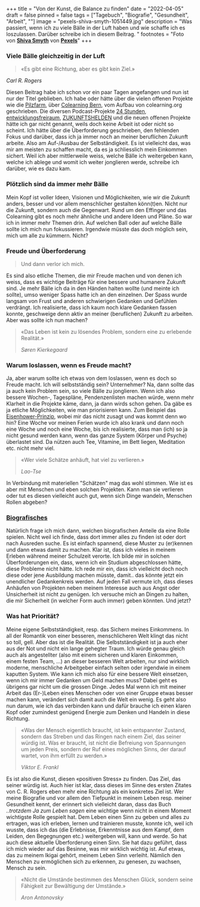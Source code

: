+++
title = "Von der Kunst, die Balance zu finden"
date = "2022-04-05"
draft = false
pinned = false
tags = ["Tagebuch", "Biografie", "Gesundheit", "Arbeit", ""]
image = "pexels-shiva-smyth-1051449.jpg"
description = "Was passiert, wenn ich zu viele Bälle in der Luft haben und wie schaffe ich es loszulassen. Darüber schreibe ich in diesem Beitrag. "
footnotes = "Foto von **[Shiva Smyth](https://www.pexels.com/de-de/@shiva-smyth-394854?utm_content=attributionCopyText&utm_medium=referral&utm_source=pexels)** von **[Pexels](https://www.pexels.com/de-de/foto/nahaufnahme-fotografie-von-gestapelten-steinen-1051449/?utm_content=attributionCopyText&utm_medium=referral&utm_source=pexels)**"
+++
### Viele Bälle gleichzeitig in der Luft

> «Es gibt eine Richtung, aber es gibt kein Ziel.»

 *Carl R. Rogers*

Diesen Beitrag habe ich schon vor ein paar Tagen angefangen und nun ist nur der Titel geblieben. Ich habe oder hätte über die vielen offenen Projekte wie die [Pilzfarm](https://www.pilzfarm.be), über [Colearning Bern](https://www.colearning.be), vom Aufbau von colearning.org geschrieben. Die diversen Podcast-Projekte [24 Stunden](https://www.24stunden.ch), [entwicklungsfreiraum](https://www.entwicklungsfreiraum.ch), [ZUKUNFTSHELDEN](https://www.zukunftshelden.ch/podcast) und die neuen offenen Projekte hätte ich gar nicht genannt, weils doch keine Arbeit ist oder nicht so scheint. Ich hätte über die Überforderung geschrieben, den fehlenden Fokus und darüber, dass ich ja immer noch an meiner beruflichen Zukunft arbeite. Also am Auf-/Ausbau der Selbständigkeit. Es ist vielleicht das, was mir am meisten zu schaffen macht, da es ja schliesslich mein Einkommen sichert. Weil ich aber mittlerweile weiss, welche Bälle ich weitergeben kann, welche ich ablege und womit ich weiter jonglieren werde, schreibe ich darüber, wie es dazu kam.  

### Plötzlich sind da immer mehr Bälle

Mein Kopf ist voller Ideen, Visionen und Möglichkeiten, wie wir die Zukunft anders, besser und vor allem menschlicher gestalten könn(t)en. Nicht nur die Zukunft, sondern auch die Gegenwart. Rund um den Effinger und das Colearning gibt es noch mehr ähnliche und andere Ideen und Pläne. So war ich in immer mehr Themen drin. Auf welchen Ball oder auf welche Bälle sollte ich mich nun fokussieren. Irgendwie müsste das doch möglich sein, mich um alle zu kümmern. Nicht? 

### Freude und Überforderung

> Und dann verlor ich mich.

Es sind also etliche Themen, die mir Freude machen und von denen ich weiss, dass es wichtige Beiträge für eine bessere und humanere Zukunft sind. Je mehr Bälle ich da in den Händen halten wollte (und meinte ich sollte), umso weniger Spass hatte ich an den einzelnen. Der Spass wurde langsam von Frust und anderen schwierigen Gedanken und Gefühlen verdrängt. Ich realisierte, dass ich kaum noch klare Gedanken fassen konnte, geschweige denn aktiv an meiner (beruflichen) Zukunft zu arbeiten. Aber was sollte ich nun machen? 

> «Das Leben ist kein zu lösendes Problem, sondern eine zu erlebende Realität.»
>
> *Søren Kierkegaard*

### Warum loslassen, wenn es Freude macht?

Ja, aber warum sollte ich etwas von dem loslassen, wenn es doch so Freude macht. Ich will selbstständig sein? Unternehmer? Na, dann sollte das ja auch kein Problem sein, so viele Bälle zu jonglieren. Wenn ich also bessere Wochen-, Tagespläne, Pendenzenlisten machen würde, wenn mehr Klarheit in die Projekte käme, dann, ja dann wirds schon gehen. Da gäbe es ja etliche Möglichkeiten, wie man priorisieren kann. Zum Beispiel das [Eisenhower-Prinzip](https://karrierebibel.de/eisenhower-prinzip/), wobei mir das nicht zusagt und was kommt denn wo hin? Eine Woche vor meinen Ferien wurde ich also krank und dann noch eine Woche und noch eine Woche, bis ich realisierte, dass man (ich) so ja nicht gesund werden kann, wenn das ganze System (Körper und Psyche) überlastet sind. Da nützen auch Tee, Vitamine, im Bett liegen, Meditation etc. nicht mehr viel. 

> «Wer viele Schätze anhäuft, hat viel zu verlieren.»
>
> *Lao-Tse*

In Verbindung mit materiellen "Schätzen" mag das wohl stimmen. Wie ist es aber mit Menschen und eben solchen Projekten. Kann man sie verlieren oder tut es diesen vielleicht auch gut, wenn sich Dinge wandeln, Menschen Rollen abgeben? 

### [Biografisches](https://www.bensblog.ch/tags/biografie/)

Natürlich frage ich mich dann, welchen biografischen Anteile da eine Rolle spielen. Nicht weil ich finde, dass dort immer alles zu finden ist oder dort nach Ausreden suche. Es ist einfach spannend, diese Muster zu (er)kennen und dann etwas damit zu machen. Klar ist, dass ich vieles in meinem Erleben während meiner Schulzeit verorte. Ich bilde mir in solchen Überforderungen ein, dass, wenn ich ein Studium abgeschlossen hätte, diese Probleme nicht hätte. Ich rede mir ein, dass ich vielleicht doch noch diese oder jene Ausbildung machen müsste, damit.. das könnte jetzt ein unendlicher Gedankenkreis werden. Auf jeden Fall vermute ich, dass dieses Anhäufen von Projekten neben meinem Interesse auch aus Angst oder Unsicherheit ist nicht zu genügen. Ich versuche mich an Dingen zu halten, die mir Sicherheit (in welcher Form auch immer) geben könnten. Und jetzt?

### Was hat Priorität?

Meine eigene Selbstständigkeit, resp. das Sichern meines Einkommens. In all der Romantik von einer besseren, menschlicheren Welt klingt das nicht so toll, gell. Aber das ist die Realität. Die Selbstständigkeit ist ja auch eher aus der Not und nicht ein lange gehegter Traum. Ich würde genau gleich auch als angestellter (also mit einem sicheren und klaren Einkommen, einem festen Team, ...) an dieser besseren Welt arbeiten, nur sind wirklich moderne, menschliche Arbeitgeber einfach selten oder irgendwie in einem kaputten System. Wie kann ich mich also für eine bessere Welt einsetzen, wenn ich mir immer Gedanken um Geld machen muss? Dabei geht es übrigens gar nicht um die grossen Dinge. Jedes Mal wenn ich mit meiner Arbeit das (Er-)Leben eines Menschen oder von einer Gruppe etwas besser machen kann, verändert sich damit auch die Welt ein wenig. Es geht also nun darum, wie ich das verbinden kann und dafür brauche ich einen klaren Kopf oder zumindest genügend Energie zum Denken und Handeln in diese Richtung. 

> «Was der Mensch eigentlich braucht, ist kein entspannter Zustand, sondern das Streben und das Ringen nach einem Ziel, das seiner würdig ist. Was er braucht, ist nicht die Befreiung von Spannungen um jeden Preis, sondern der Ruf eines möglichen Sinns, der darauf wartet, von ihm erfüllt zu werden.» 
>
> *Viktor E. Frankl*

Es ist also die Kunst, diesen «positiven Stress» zu finden. Das Ziel, das seiner würdig ist. Auch hier ist klar, dass dieses im Sinne des ersten Zitates von C. R. Rogers eben mehr eine Richtung als ein konkretes Ziel ist. Wer meine Biografie und vor allem den Tiefpunkt in meinem Leben resp. meiner Gesundheit kennt, der erinnert sich vielleicht daran, dass das Buch *..trotzdem Ja zum Leben sagen* eine wichtige wenn nicht in einem Moment wichtigste Rolle gespielt hat. Dem Leben einen Sinn zu geben und alles zu ertragen, was ich erleben, lernen und trainieren musste, konnte ich, weil ich wusste, dass ich das (die Erlebnisse, Erkenntnisse aus dem Kampf, dem Leiden, den Begegnungen etc.) weitergeben will, kann und werde. So hat auch diese aktuelle Überforderung einen Sinn. Sie hat dazu geführt, dass ich mich wieder auf das Besinne, was mir wirklich wichtig ist. Auf etwas, das zu meinem Ikigai gehört, meinem Leben Sinn verleiht. Nämlich den Menschen zu ermöglichen sich zu erkennen, zu genesen, zu wachsen, Mensch zu sein.

> «Nicht die Umstände bestimmen des Menschen Glück, sondern seine Fähigkeit zur Bewältigung der Umstände.» 
>
> *Aron Antonovsky*